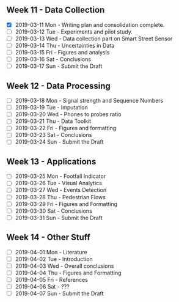 Week 11 - Data Collection
-------------------------

 - [x] 2019-03-11 Mon - Writing plan and consolidation complete.
 - [ ] 2019-03-12 Tue - Experiments and pilot study.
 - [ ] 2019-03-13 Wed - Data collection part on Smart Street Sensor
 - [ ] 2019-03-14 Thu - Uncertainties in Data
 - [ ] 2019-03-15 Fri - Figures and analysis
 - [ ] 2019-03-16 Sat - Conclusions
 - [ ] 2019-03-17 Sun - Submit the Draft

Week 12 - Data Processing
-------------------------

 - [ ] 2019-03-18 Mon - Signal strength and Sequence Numbers
 - [ ] 2019-03-19 Tue - Imputation
 - [ ] 2019-03-20 Wed - Phones to probes ratio
 - [ ] 2019-03-21 Thu - Data Toolkit
 - [ ] 2019-03-22 Fri - Figures and formatting
 - [ ] 2019-03-23 Sat - Conclusions
 - [ ] 2019-03-24 Sun - Submit the Draft

Week 13 - Applications
----------------------

 - [ ] 2019-03-25 Mon - Footfall Indicator
 - [ ] 2019-03-26 Tue - Visual Analytics
 - [ ] 2019-03-27 Wed - Events Detection
 - [ ] 2019-03-28 Thu - Pedestrian Flows
 - [ ] 2019-03-29 Fri - Figures and Formatting
 - [ ] 2019-03-30 Sat - Conclusions
 - [ ] 2019-03-31 Sun - Submit the Draft

Week 14 - Other Stuff
---------------------

 - [ ] 2019-04-01 Mon - Literature
 - [ ] 2019-04-02 Tue - Introduction
 - [ ] 2019-04-03 Wed - Overall conclusions
 - [ ] 2019-04-04 Thu - Figures and Formatting
 - [ ] 2019-04-05 Fri - References
 - [ ] 2019-04-06 Sat - ???
 - [ ] 2019-04-07 Sun - Submit the Draft
